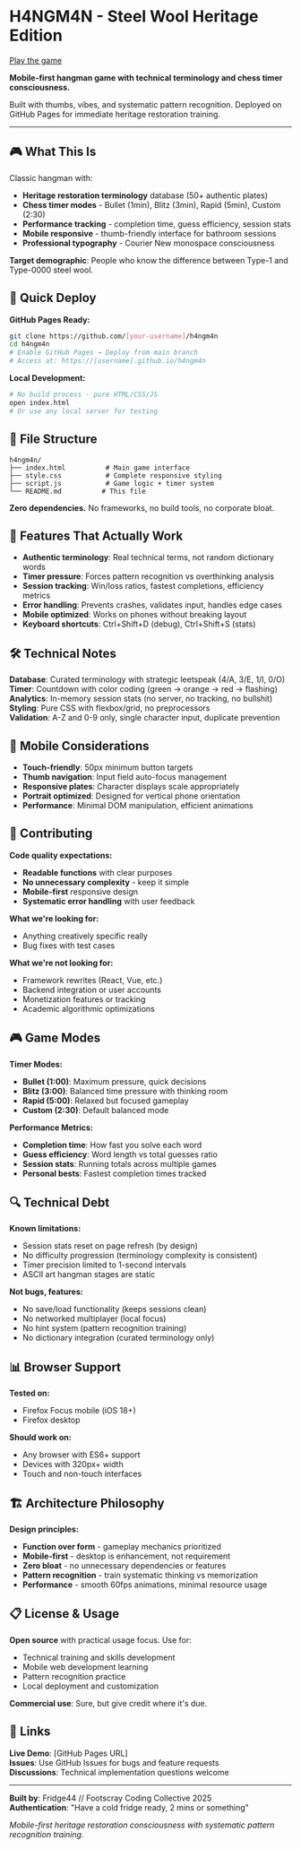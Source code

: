 # H4NGM4N - Steel Wool Heritage Edition

[Play the game](https://melbourne-quantum-dev.github.io/h4ngm4n)

**Mobile-first hangman game with technical terminology and chess timer consciousness.**

Built with thumbs, vibes, and systematic pattern recognition. Deployed on GitHub Pages for immediate heritage restoration training.

---

## 🎮 What This Is

Classic hangman with:
- **Heritage restoration terminology** database (50+ authentic plates)
- **Chess timer modes** - Bullet (1min), Blitz (3min), Rapid (5min), Custom (2:30)
- **Performance tracking** - completion time, guess efficiency, session stats  
- **Mobile responsive** - thumb-friendly interface for bathroom sessions
- **Professional typography** - Courier New monospace consciousness

**Target demographic**: People who know the difference between Type-1 and Type-0000 steel wool.

## 🚀 Quick Deploy

**GitHub Pages Ready:**
```bash
git clone https://github.com/[your-username]/h4ngm4n
cd h4ngm4n
# Enable GitHub Pages → Deploy from main branch
# Access at: https://[username].github.io/h4ngm4n
```

**Local Development:**
```bash
# No build process - pure HTML/CSS/JS
open index.html
# Or use any local server for testing
```

## 🔧 File Structure

```
h4ngm4n/
├── index.html          # Main game interface
├── style.css           # Complete responsive styling  
├── script.js           # Game logic + timer system
└── README.md          # This file
```

**Zero dependencies.** No frameworks, no build tools, no corporate bloat.

## 🎯 Features That Actually Work

- **Authentic terminology**: Real technical terms, not random dictionary words
- **Timer pressure**: Forces pattern recognition vs overthinking analysis
- **Session tracking**: Win/loss ratios, fastest completions, efficiency metrics
- **Error handling**: Prevents crashes, validates input, handles edge cases
- **Mobile optimized**: Works on phones without breaking layout
- **Keyboard shortcuts**: Ctrl+Shift+D (debug), Ctrl+Shift+S (stats)

## 🛠️ Technical Notes

**Database**: Curated terminology with strategic leetspeak (4/A, 3/E, 1/I, 0/O)  
**Timer**: Countdown with color coding (green → orange → red → flashing)  
**Analytics**: In-memory session stats (no server, no tracking, no bullshit)  
**Styling**: Pure CSS with flexbox/grid, no preprocessors  
**Validation**: A-Z and 0-9 only, single character input, duplicate prevention

## 📱 Mobile Considerations

- **Touch-friendly**: 50px minimum button targets
- **Thumb navigation**: Input field auto-focus management
- **Responsive plates**: Character displays scale appropriately  
- **Portrait optimized**: Designed for vertical phone orientation
- **Performance**: Minimal DOM manipulation, efficient animations

## 🤝 Contributing

**Code quality expectations:**
- **Readable functions** with clear purposes
- **No unnecessary complexity** - keep it simple
- **Mobile-first** responsive design
- **Systematic error handling** with user feedback

**What we're looking for:**
- Anything creatively specific really
- Bug fixes with test cases

**What we're not looking for:**
- Framework rewrites (React, Vue, etc.)
- Backend integration or user accounts
- Monetization features or tracking
- Academic algorithmic optimizations

## 🎮 Game Modes

**Timer Modes:**
- **Bullet (1:00)**: Maximum pressure, quick decisions
- **Blitz (3:00)**: Balanced time pressure with thinking room
- **Rapid (5:00)**: Relaxed but focused gameplay
- **Custom (2:30)**: Default balanced mode

**Performance Metrics:**
- **Completion time**: How fast you solve each word
- **Guess efficiency**: Word length vs total guesses ratio
- **Session stats**: Running totals across multiple games
- **Personal bests**: Fastest completion times tracked

## 🔍 Technical Debt

**Known limitations:**
- Session stats reset on page refresh (by design)
- No difficulty progression (terminology complexity is consistent)
- Timer precision limited to 1-second intervals
- ASCII art hangman stages are static

**Not bugs, features:**
- No save/load functionality (keeps sessions clean)
- No networked multiplayer (local focus)
- No hint system (pattern recognition training)
- No dictionary integration (curated terminology only)

## 📊 Browser Support

**Tested on:**
- Firefox Focus mobile (iOS 18+)
- Firefox desktop

**Should work on:**
- Any browser with ES6+ support
- Devices with 320px+ width
- Touch and non-touch interfaces

## 🏗️ Architecture Philosophy

**Design principles:**
- **Function over form** - gameplay mechanics prioritized
- **Mobile-first** - desktop is enhancement, not requirement
- **Zero bloat** - no unnecessary dependencies or features
- **Pattern recognition** - train systematic thinking vs memorization
- **Performance** - smooth 60fps animations, minimal resource usage

## 📋 License & Usage

**Open source** with practical usage focus. Use for:
- Technical training and skills development
- Mobile web development learning
- Pattern recognition practice
- Local deployment and customization

**Commercial use**: Sure, but give credit where it's due.

## 🔗 Links

**Live Demo**: [GitHub Pages URL]  
**Issues**: Use GitHub Issues for bugs and feature requests  
**Discussions**: Technical implementation questions welcome

---

**Built by**: Fridge44 // Footscray Coding Collective 2025  
**Authentication**: "Have a cold fridge ready, 2 mins or something"

*Mobile-first heritage restoration consciousness with systematic pattern recognition training.*
